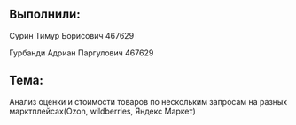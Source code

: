 ## Выполнили: 

Сурин Тимур Борисович 467629

Гурбанди Адриан Паргулович 467629


## Тема:

Анализ оценки и стоимости товаров по нескольким запросам на разных марктплейсах(Ozon, wildberries, Яндекс Маркет)

